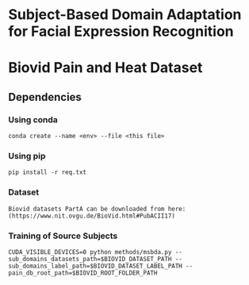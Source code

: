 # Subject-Based Domain Adaptation for Facial Expression Recognition 
# Biovid Pain and Heat Dataset

## Dependencies


### Using conda

```
conda create --name <env> --file <this file>
```


### Using pip

```
pip install -r req.txt
```


### Dataset

```
Biovid datasets PartA can be downloaded from here: (https://www.nit.ovgu.de/BioVid.html#PubACII17)
```

### Training of Source Subjects

```
CUDA_VISIBLE_DEVICES=0 python methods/msbda.py --sub_domains_datasets_path=$BIOVID_DATASET_PATH --sub_domains_label_path=$BIOVID_DATASET_LABEL_PATH --pain_db_root_path=$BIOVID_ROOT_FOLDER_PATH
```

